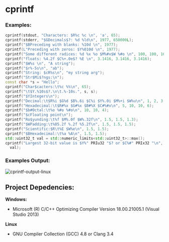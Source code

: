 # cprintf #

### Examples: ###

```cpp
cprintf(stdout, "Characters: $R%c %c \n", 'a', 65);
cprintf(stderr, "$GDecimals$?: %d %ld\n", 1977, 650000L);
cprintf("$BPreceding with blanks: %10d \n", 1977);
cprintf(L"Preceding with zeros: $Y%010d \n", 1977);
cprintf("Some different radices: %d %x %o $M%#x$W %#o \n", 100, 100, 100, 100, 100);
cprintf("floats: %4.2f $C%+.0e$? %E \n", 3.1416, 3.1416, 3.1416);
cprintf("$W%s \n", "A string");
cprintf("$r%-5s\n", "ab");
cprintf("String: $cR%s\n", "my string arg");
cprintf("Str$Mi$?ngs:\n");
const char *s = "Hello";
cprintf("Char$cacters:\t%c %%\n", 65);
cprintf("\t$Y.%10s$?.\n\t.%-10s.", s, s);
cprintf("$YIntegers\n");
cprintf("Decimal:\t$R%i $G%d $B%.6i $C%i $Y%.0i $M%+i $W%u\n", 1, 2, 3, 0, 0, 4, -1);
cprintf("Hexadecimal:\t$R#%x $G#%x $B#%X $C#%#x\n", 5, 10, 10, 6);
cprintf("$b#Octal:\t%o %#o %#o\n", 10, 10, 4);
cprintf("$cFloating point\n");
cprintf("Ro$yunding:\t%f $M%.0f $W%.32f\n", 1.5, 1.5, 1.3);
cprintf("$WPadding:\t%05.2f %.2f %5.2f\n", 1.5, 1.5, 1.5);
cprintf("Scientific:$R\t%E $W%e\n", 1.5, 1.5);
cprintf("$BHexadecimal:\t%a %A\n", 1.5, 1.5);
std::uint32_t val = std::numeric_limits<std::uint32_t>::max();
cprintf("Largest 32-bit value is $Y%" PRIu32 "$? or $C%#" PRIx32 "\n", val,
  val);
```

### Examples Output: ###

![cprintf-output-linux](https://user-images.githubusercontent.com/7461679/27014588-afa37e3a-4ef3-11e7-84ad-00bed11d5610.jpg)

## Project Depedencies: ##

**Windows:**
* Microsoft (R) C/C++ Optimizing Compiler Version 18.00.21005.1 (Visual Studio 2013)
 
**Linux**
* GNU Compiler Collection (GCC) 4.8 or Clang 3.4

